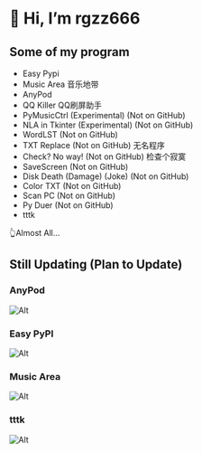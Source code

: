 # 👋 Hi, I’m rgzz666

## Some of my program
- Easy Pypi
- Music Area   音乐地带
- AnyPod
- QQ Killer   QQ刷屏助手
- PyMusicCtrl (Experimental) (Not on GitHub)
- NLA in Tkinter (Experimental) (Not on GitHub)
- WordLST (Not on GitHub)
- TXT Replace (Not on GitHub)   无名程序
- Check? No way! (Not on GitHub)   检查个寂寞
- SaveScreen (Not on GitHub)
- Disk Death (Damage) (Joke) (Not on GitHub)
- Color TXT (Not on GitHub)
- Scan PC (Not on GitHub)
- Py Duer (Not on GitHub)
- tttk

👆Almost All...

## Still Updating (Plan to Update)

### AnyPod
![Alt](https://repobeats.axiom.co/api/embed/7901cb3f833782cb3895c233df77a38536c7fb05.svg "Repobeats analytics image")

### Easy PyPI
![Alt](https://repobeats.axiom.co/api/embed/7e75da286620ad9b9d8831c23ac7d3d981a44a78.svg "Repobeats analytics image")

### Music Area
![Alt](https://repobeats.axiom.co/api/embed/34cd6716e716f4212cca115450da9805eeca20d1.svg "Repobeats analytics image")

### tttk
![Alt](https://repobeats.axiom.co/api/embed/8672024c86be918f2a848b60e340c00231f7234f.svg "Repobeats analytics image")

<!---
TotoWang-hhh/TotoWang-hhh is a ✨ special ✨ repository because its `README.md` (this file) appears on your GitHub profile.
You can click the Preview link to take a look at your changes.
--->

